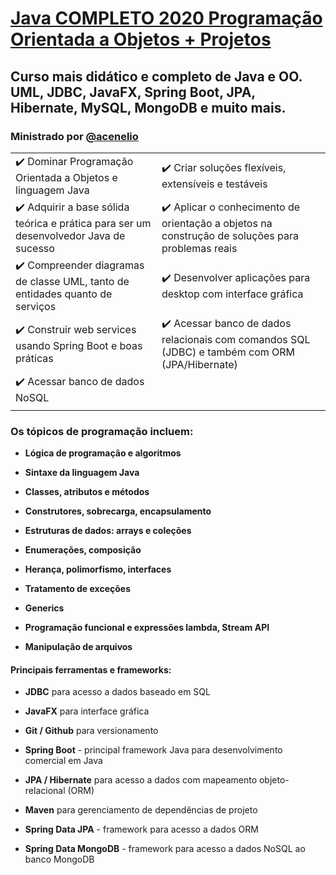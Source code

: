 # [Java COMPLETO 2020 Programação Orientada a Objetos + Projetos](https://www.udemy.com/course/java-curso-completo/)

## Curso mais didático e completo de Java e OO. UML, JDBC, JavaFX, Spring Boot, JPA, Hibernate, MySQL, MongoDB e muito mais.

### Ministrado por [@acenelio](https://github.com/acenelio)

|  |  |
| -------------- |:---------- |
| :heavy_check_mark: Dominar Programação Orientada a Objetos e linguagem Java | :heavy_check_mark: Criar soluções flexíveis, extensíveis e testáveis |
| :heavy_check_mark: Adquirir a base sólida teórica e prática para ser um desenvolvedor Java de sucesso | :heavy_check_mark: Aplicar o conhecimento de orientação a objetos na construção de soluções para problemas reais |
| :heavy_check_mark: Compreender diagramas de classe UML, tanto de entidades quanto de serviços | :heavy_check_mark: Desenvolver aplicações para desktop com interface gráfica |
| :heavy_check_mark: Construir web services usando Spring Boot e boas práticas | :heavy_check_mark: Acessar banco de dados relacionais com comandos SQL (JDBC) e também com ORM (JPA/Hibernate) |
| :heavy_check_mark: Acessar banco de dados NoSQL |
|  |  |

### Os tópicos de programação incluem:

- **Lógica de programação e algoritmos**

- **Sintaxe da linguagem Java**

- **Classes, atributos e métodos**

- **Construtores, sobrecarga, encapsulamento**

- **Estruturas de dados: arrays e coleções**

- **Enumerações, composição**

- **Herança, polimorfismo, interfaces**

- **Tratamento de exceções**

- **Generics**

- **Programação funcional e expressões lambda, Stream API**

- **Manipulação de arquivos**

#### Principais ferramentas e frameworks:

- **JDBC** para acesso a dados baseado em SQL

- **JavaFX** para interface gráfica

- **Git / Github** para versionamento

- **Spring Boot** - principal framework Java para desenvolvimento comercial em Java

- **JPA / Hibernate** para acesso a dados com mapeamento objeto-relacional (ORM)

- **Maven** para gerenciamento de dependências de projeto

- **Spring Data JPA** - framework para acesso a dados ORM

- **Spring Data MongoDB** - framework para acesso a dados NoSQL ao banco MongoDB

